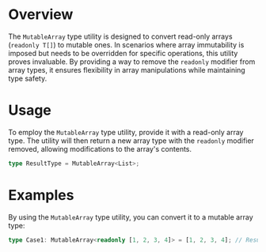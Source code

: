 # Overview

The `MutableArray` type utility is designed to convert read-only arrays (`readonly T[]`) to mutable ones.
In scenarios where array immutability is imposed but needs to be overridden for specific operations, this utility proves invaluable.
By providing a way to remove the `readonly` modifier from array types, it ensures flexibility in array manipulations while maintaining type safety.

# Usage

To employ the `MutableArray` type utility, provide it with a read-only array type.
The utility will then return a new array type with the `readonly` modifier removed, allowing modifications to the array's contents.

```typescript
type ResultType = MutableArray<List>;
```

# Examples

By using the `MutableArray` type utility, you can convert it to a mutable array type:

```typescript
type Case1: MutableArray<readonly [1, 2, 3, 4]> = [1, 2, 3, 4]; // Result: [1, 2, 3, 4]
```
